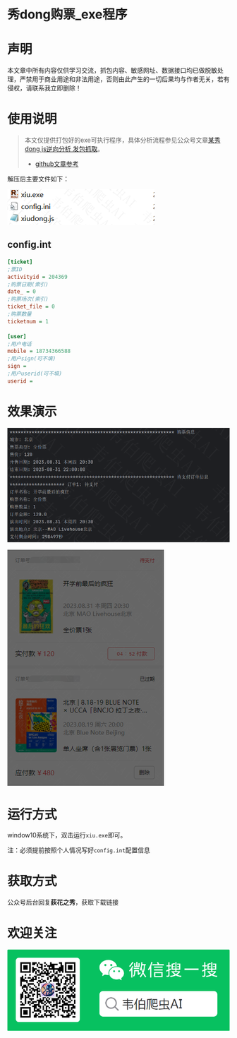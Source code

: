 # 秀dong购票_exe程序

# 声明

本文章中所有内容仅供学习交流，抓包内容、敏感网址、数据接口均已做脱敏处理，严禁用于商业用途和非法用途，否则由此产生的一切后果均与作者无关，若有侵权，请联系我立即删除！

# 使用说明

> 本文仅提供打包好的exe可执行程序，具体分析流程参见公众号文章[某秀dong js逆向分析 发包抓取](https://mp.weixin.qq.com/s?__biz=Mzg2MTY5NTU0Mg==&mid=2247483822&idx=1&sn=712f7354d2c4d77184e18d4cfc713605&chksm=ce127af7f965f3e10e7edce45c31c339f661723425456cbebb2a1dc2ae560e549d09a6ef59ba&payreadticket=HCNUaBeglLKJ_TM6OZInN-WuJM-vHkVF5BFDg1w6LN9UYwIlPWmWJXlYCuq-R8l9QxIF0yY)。
>
> - [github文章参考](https://github.com/victory-volunteer/xiudong_js)

解压后主要文件如下：

![image-20230903182701773](img/image-20230903182701773.png)

## config.int

```ini
[ticket]
;票ID
activityid = 204369  
;购票日期(索引)
date_ = 0
;购票场次(索引)
ticket_file = 0
;购票数量
ticketnum = 1

[user]
;用户电话
mobile = 18734366588
;用户sign(可不填)
sign = 
;用户userid(可不填)
userid =
```

# 效果演示

![image-20230831195732277](img/image-20230831195732277.png)

![image-20230831195702744](img/image-20230831195702744.png)

# 运行方式

window10系统下，双击运行`xiu.exe`即可。

注：必须提前按照个人情况写好`config.int`配置信息

# 获取方式

公众号后台回复**荻花之秀**，获取下载链接

# 欢迎关注

![image-20230731230554590](img/image-20230731230554590.png)

